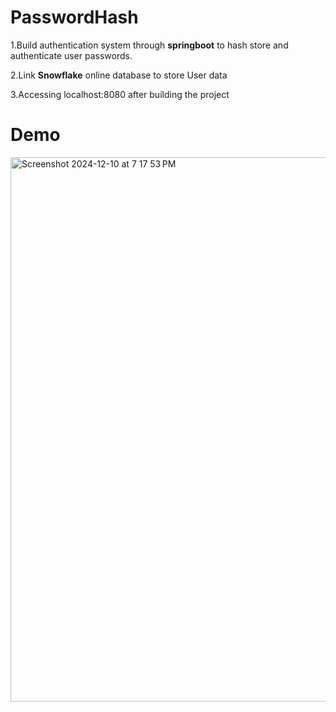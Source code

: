 # PasswordHash

1.Build authentication system through **springboot** to hash store and authenticate user passwords. 

2.Link **Snowflake** online database to store User data

3.Accessing localhost:8080 after building the project

# Demo
<img width="871" alt="Screenshot 2024-12-10 at 7 17 53 PM" src="https://github.com/user-attachments/assets/873c9c2b-ed99-4b93-adb3-003cbc4b3c33">
